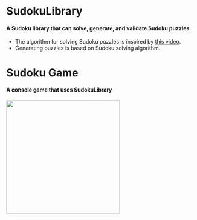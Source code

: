 # SudokuLibrary
#### A Sudoku library that can solve, generate, and validate Sudoku puzzles.  
- The algorithm for solving Sudoku puzzles is inspired by [this video](https://youtu.be/iSdW8OM_b3E?si=rHk5-YVgAfUwlu60). 
- Generating puzzles is based on Sudoku solving algorithm.

# Sudoku Game
#### A console game that uses SudokuLibrary
<img src="https://github.com/user-attachments/assets/1d4f6702-bd85-4392-b621-362998b39487" width="300"/>
 


